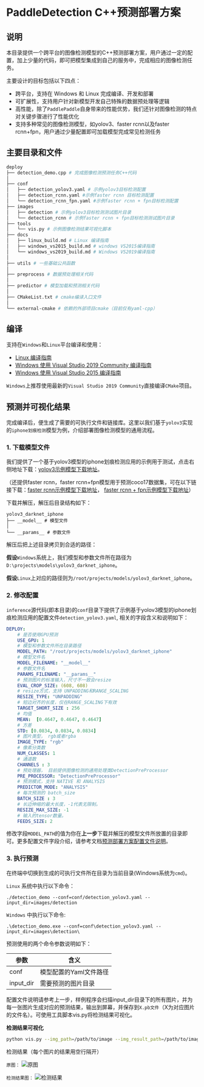 # PaddleDetection C++预测部署方案

## 说明

本目录提供一个跨平台的图像检测模型的C++预测部署方案，用户通过一定的配置，加上少量的代码，即可把模型集成到自己的服务中，完成相应的图像检测任务。

主要设计的目标包括以下四点：
- 跨平台，支持在 Windows 和 Linux 完成编译、开发和部署
- 可扩展性，支持用户针对新模型开发自己特殊的数据预处理等逻辑
- 高性能，除了`PaddlePaddle`自身带来的性能优势，我们还针对图像检测的特点对关键步骤进行了性能优化
- 支持多种常见的图像检测模型，如yolov3、faster rcnn以及faster rcnn+fpn，用户通过少量配置即可加载模型完成常见检测任务

## 主要目录和文件

```bash
deploy
├── detection_demo.cpp # 完成图像检测预测任务C++代码
│
├── conf
│   ├── detection_yolov3.yaml # 示例yolov3目标检测配置
│   ├── detection_rcnn.yaml #示例faster rcnn 目标检测配置
│   └── detection_rcnn_fpn.yaml #示例faster rcnn + fpn目标检测配置
├── images
│   ├── detection # 示例yolov3目标检测测试图片目录
│   └── detection_rcnn # 示例faster rcnn + fpn目标检测测试图片目录
├── tools
│   └── vis.py # 示例图像检测结果可视化脚本
├── docs
│   ├── linux_build.md # Linux 编译指南
│   ├── windows_vs2015_build.md # windows VS2015编译指南
│   └── windows_vs2019_build.md # Windows VS2019编译指南
│
├── utils # 一些基础公共函数
│
├── preprocess # 数据预处理相关代码
│
├── predictor # 模型加载和预测相关代码
│
├── CMakeList.txt # cmake编译入口文件
│
└── external-cmake # 依赖的外部项目cmake（目前仅有yaml-cpp）

```

## 编译
支持在`Windows`和`Linux`平台编译和使用：
- [Linux 编译指南](./docs/linux_build.md)
- [Windows 使用 Visual Studio 2019 Community 编译指南](./docs/windows_vs2019_build.md)
- [Windows 使用 Visual Studio 2015 编译指南](./docs/windows_vs2015_build.md)

`Windows`上推荐使用最新的`Visual Studio 2019 Community`直接编译`CMake`项目。

## 预测并可视化结果

完成编译后，便生成了需要的可执行文件和链接库。这里以我们基于`yolov3`实现的`iphone划痕检测`模型为例，介绍部署图像检测模型的通用流程。

### 1. 下载模型文件
我们提供了一个基于yolov3模型的iphone划痕检测应用的示例用于测试，点击右侧地址下载：[yolov3示例模型下载地址](https://paddleseg.bj.bcebos.com/inference/yolov3_darknet_iphone.zip)。

（还提供faster rcnn，faster rcnn+fpn模型用于预测coco17数据集，可在以下链接下载：[faster rcnn示例模型下载地址](https://paddleseg.bj.bcebos.com/inference/faster_rcnn_pp50.zip)，
 [faster rcnn + fpn示例模型下载地址](https://paddleseg.bj.bcebos.com/inference/faster_rcnn_pp50_fpn.zip)）

下载并解压，解压后目录结构如下：
```
yolov3_darknet_iphone
├── __model__ # 模型文件
│
└── __params__ # 参数文件
```
解压后把上述目录拷贝到合适的路径：

**假设**`Windows`系统上，我们模型和参数文件所在路径为`D:\projects\models\yolov3_darknet_iphone`。

**假设**`Linux`上对应的路径则为`/root/projects/models/yolov3_darknet_iphone`。


### 2. 修改配置

`inference`源代码(即本目录)的`conf`目录下提供了示例基于yolov3模型的iphone划痕检测应用的配置文件`detection_yolov3.yaml`, 相关的字段含义和说明如下：

```yaml
DEPLOY:
    # 是否使用GPU预测
    USE_GPU: 1
    # 模型和参数文件所在目录路径
    MODEL_PATH: "/root/projects/models/yolov3_darknet_iphone"
    # 模型文件名
    MODEL_FILENAME: "__model__"
    # 参数文件名
    PARAMS_FILENAME: "__params__"
    # 预测图片的标准输入，尺寸不一致会resize
    EVAL_CROP_SIZE: (608, 608)
    # resize方式，支持 UNPADDING和RANGE_SCALING
    RESIZE_TYPE: "UNPADDING"
    # 短边对齐的长度，仅在RANGE_SCALING下有效
    TARGET_SHORT_SIZE : 256
    # 均值
    MEAN:  [0.4647, 0.4647, 0.4647]
    # 方差
    STD: [0.0834, 0.0834, 0.0834]
    # 图片类型， rgb或者rgba
    IMAGE_TYPE: "rgb"
    # 像素分类数
    NUM_CLASSES: 1
    # 通道数
    CHANNELS : 3
    # 预处理器， 目前提供图像检测的通用处理类DetectionPreProcessor
    PRE_PROCESSOR: "DetectionPreProcessor"
    # 预测模式，支持 NATIVE 和 ANALYSIS
    PREDICTOR_MODE: "ANALYSIS"
    # 每次预测的 batch_size
    BATCH_SIZE : 3 
    # 长边伸缩的最大长度，-1代表无限制。
    RESIZE_MAX_SIZE: -1
    # 输入的tensor数量。
    FEEDS_SIZE: 2

```
修改字段`MODEL_PATH`的值为你在**上一步**下载并解压的模型文件所放置的目录即可。更多配置文件字段介绍，请参考文档[预测部署方案配置文件说明](./docs/configuration.md)。

### 3. 执行预测

在终端中切换到生成的可执行文件所在目录为当前目录(Windows系统为`cmd`)。

`Linux` 系统中执行以下命令：
```shell
./detection_demo --conf=conf/detection_yolov3.yaml --input_dir=images/detection
```
`Windows` 中执行以下命令:
```shell
.\detection_demo.exe --conf=conf\detection_yolov3.yaml --input_dir=images\detection\
```


预测使用的两个命令参数说明如下：

| 参数 | 含义 |
|-------|----------|
| conf | 模型配置的Yaml文件路径 |
| input_dir | 需要预测的图片目录 |


配置文件说明请参考上一步，样例程序会扫描input_dir目录下的所有图片，并为每一张图片生成对应的预测结果，输出到屏幕，并保存到`X.pb文件`（X为对应图片的文件名）。可使用工具脚本vis.py将检测结果可视化。

**检测结果可视化**

```bash 
python vis.py --img_path=/path/to/image --img_result_path=/path/to/image_result.pb --threshold=0.1 --c2l_path=/path/to/class2label.json
```

检测结果（每个图片的结果用空行隔开）

```原图：```
![原图](./demo_images/00000001.jpg)

```检测结果图：```
![检测结果](./demo_images/00000001.jpg.png)